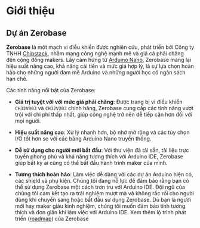 <br>
<br>
<br>

# Giới thiệu

## Dự án Zerobase

**Zerobase** là một mạch vi điều khiển được nghiên cứu, phát triển bởi Công ty TNHH [Chipstack](https://chipstack.vn), nhằm mang công nghệ mạnh mẽ và giá cả phải chăng đến cộng đồng makers. Lấy cảm hứng từ [Arduino Nano](https://docs.arduino.cc/hardware/nano/), Zerobase mang lại hiệu suất nâng cao, khả năng cải tiến và mức giá hợp lý, là sự lựa chọn hoàn hảo cho những người đam mê Arduino và những người học có ngân sách hạn chế.

Các tính năng nổi bật của Zerobase:

- **Giá trị tuyệt vời với mức giá phải chăng**: Được trang bị vi điều khiển `CH32V003` và `CH32V203` chính hãng, Zerobase cung cấp các tính năng vượt trội với chi phí thấp nhất, giúp công nghệ trở nên dễ tiếp cận hơn đối với mọi người.

- **Hiệu suất nâng cao**: Xử lý nhanh hơn, bộ nhớ mở rộng và các tùy chọn I/O tốt hơn so với các bảng Arduino Nano truyền thống.

- **Dễ sử dụng cho người mới bắt đầu**: Với thư viện đã tải sẵn, tài liệu trực tuyến phong phú và khả năng tương thích với Arduino IDE, Zerobase giúp bất kỳ ai cũng có thể bắt đầu hành trình maker của mình.

- **Tương thích hoàn hảo**: Làm việc dễ dàng với các dự án Arduino hiện có, các shield và phụ kiện. Chúng tôi đang nỗ lực để đảm bảo rằng bạn có thể sử dụng Zerobase một cách trơn tru với Arduino IDE. Đội ngũ của chúng tôi cam kết tạo ra trải nghiệm mượt mà và không rắc rối cho người dùng khi chuyển sang hoặc bắt đầu sử dụng Zerobase. Dù bạn là người mới hay maker giàu kinh nghiệm, chúng tôi muốn đảm bảo tính tương thích và đơn giản khi làm việc với Arduino IDE. Xem thêm lộ trình phát triển ([roadmap](vi/introduction/roadmap.md)) của Zerobase 
